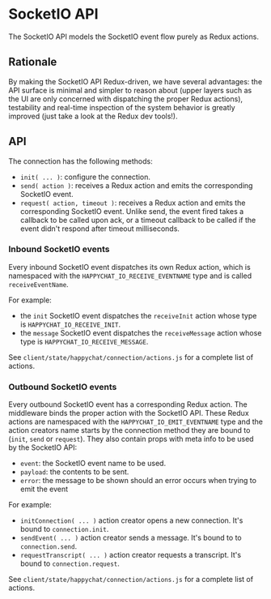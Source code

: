 # SocketIO API

The SocketIO API models the SocketIO event flow purely as Redux actions.

## Rationale

By making the SocketIO API Redux-driven, we have several advantages: the API surface is minimal and simpler to reason about (upper layers such as the UI are only concerned with dispatching the proper Redux actions), testability and real-time inspection of the system behavior is greatly improved (just take a look at the Redux dev tools!).

## API

The connection has the following methods:

* `init( ... )`: configure the connection.
* `send( action )`: receives a Redux action and emits the corresponding SocketIO event.
* `request( action, timeout )`: receives a Redux action and emits the corresponding SocketIO event. Unlike send, the event fired takes a callback to be called upon ack, or a timeout callback to be called if the event didn't respond after timeout milliseconds.

### Inbound SocketIO events

Every inbound SocketIO event dispatches its own Redux action, which is namespaced with the `HAPPYCHAT_IO_RECEIVE_EVENTNAME` type and is called `receiveEventName`.

For example:

- the `init` SocketIO event dispatches the `receiveInit` action whose type is `HAPPYCHAT_IO_RECEIVE_INIT`.
- the `message` SocketIO event dispatches the `receiveMessage` action whose type is `HAPPYCHAT_IO_RECEIVE_MESSAGE`.

See `client/state/happychat/connection/actions.js` for a complete list of actions.

### Outbound SocketIO events

Every outbound SocketIO event has a corresponding Redux action. The middleware binds the proper action with the SocketIO API. These Redux actions are namespaced with the `HAPPYCHAT_IO_EMIT_EVENTNAME` type and the action creators name starts by the connection method they are bound to (`init`, `send` or `request`). They also contain props with meta info to be used by the SocketIO API:

* `event`: the SocketIO event name to be used.
* `payload`: the contents to be sent.
* `error`: the message to be shown should an error occurs when trying to emit the event

For example:

* `initConnection( ... )` action creator opens a new connection. It's bound to `connection.init`.
* `sendEvent( ... )` action creator sends a message. It's bound to to `connection.send`.
* `requestTranscript( ... )` action creator requests a transcript. It's bound to `connection.request`.

See `client/state/happychat/connection/actions.js` for a complete list of actions.
